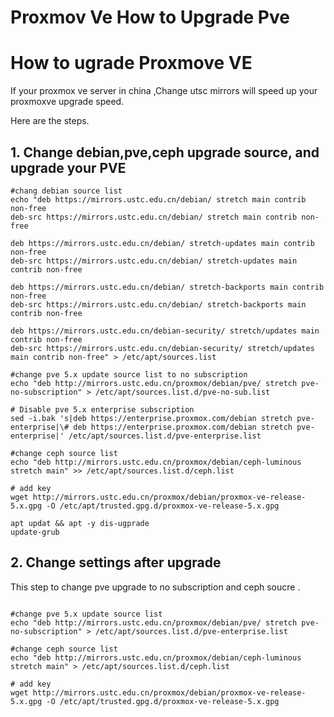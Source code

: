 # Proxmov Ve How to Upgrade Pve


# How to ugrade Proxmove VE

If your proxmox ve server in china ,Change utsc mirrors will speed up your proxmoxve upgrade speed.

Here are the steps.

## 1. Change debian,pve,ceph upgrade source, and upgrade your PVE


``` shell
#chang debian source list
echo "deb https://mirrors.ustc.edu.cn/debian/ stretch main contrib non-free
deb-src https://mirrors.ustc.edu.cn/debian/ stretch main contrib non-free

deb https://mirrors.ustc.edu.cn/debian/ stretch-updates main contrib non-free
deb-src https://mirrors.ustc.edu.cn/debian/ stretch-updates main contrib non-free

deb https://mirrors.ustc.edu.cn/debian/ stretch-backports main contrib non-free
deb-src https://mirrors.ustc.edu.cn/debian/ stretch-backports main contrib non-free

deb https://mirrors.ustc.edu.cn/debian-security/ stretch/updates main contrib non-free
deb-src https://mirrors.ustc.edu.cn/debian-security/ stretch/updates main contrib non-free" > /etc/apt/sources.list

#change pve 5.x update source list to no subscription
echo "deb http://mirrors.ustc.edu.cn/proxmox/debian/pve/ stretch pve-no-subscription" > /etc/apt/sources.list.d/pve-no-sub.list
 
# Disable pve 5.x enterprise subscription
sed -i.bak 's|deb https://enterprise.proxmox.com/debian stretch pve-enterprise|\# deb https://enterprise.proxmox.com/debian stretch pve-enterprise|' /etc/apt/sources.list.d/pve-enterprise.list

#change ceph source list
echo "deb http://mirrors.ustc.edu.cn/proxmox/debian/ceph-luminous stretch main" >> /etc/apt/sources.list.d/ceph.list

# add key
wget http://mirrors.ustc.edu.cn/proxmox/debian/proxmox-ve-release-5.x.gpg -O /etc/apt/trusted.gpg.d/proxmox-ve-release-5.x.gpg

apt updat && apt -y dis-ugprade
update-grub

```
## 2. Change settings after upgrade

This step to change pve upgrade to no subscription and ceph soucre .


```shell

#change pve 5.x update source list
echo "deb http://mirrors.ustc.edu.cn/proxmox/debian/pve/ stretch pve-no-subscription" > /etc/apt/sources.list.d/pve-enterprise.list

#change ceph source list
echo "deb http://mirrors.ustc.edu.cn/proxmox/debian/ceph-luminous stretch main" > /etc/apt/sources.list.d/ceph.list

# add key
wget http://mirrors.ustc.edu.cn/proxmox/debian/proxmox-ve-release-5.x.gpg -O /etc/apt/trusted.gpg.d/proxmox-ve-release-5.x.gpg




```




